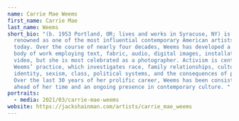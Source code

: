 ```yaml
---
name: Carrie Mae Weems
first_name: Carrie Mae
last_name: Weems
short_bio: "(b. 1953 Portland, OR; lives and works in Syracuse, NY) is widely
  renowned as one of the most influential contemporary American artists living
  today. Over the course of nearly four decades, Weems has developed a complex
  body of work employing text, fabric, audio, digital images, installation, and
  video, but she is most celebrated as a photographer. Activism is central to
  Weems’ practice, which investigates race, family relationships, cultural
  identity, sexism, class, political systems, and the consequences of power.
  Over the last 30 years of her prolific career, Weems has been consistently
  ahead of her time and an ongoing presence in contemporary culture. "
portraits:
  - media: 2021/03/carrie-mae-weems
website: https://jackshainman.com/artists/carrie_mae_weems
---
```

